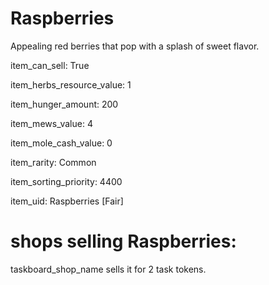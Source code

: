 # Raspberries

Appealing red berries that pop with a splash of sweet flavor.

item_can_sell: True

item_herbs_resource_value: 1

item_hunger_amount: 200

item_mews_value: 4

item_mole_cash_value: 0

item_rarity: Common

item_sorting_priority: 4400

item_uid: Raspberries [Fair]

# shops selling Raspberries:

taskboard_shop_name sells it for 2 task tokens.